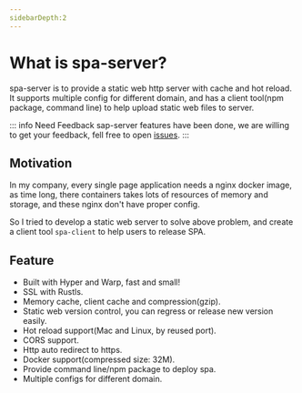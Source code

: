```yaml
---
sidebarDepth:2
---
```


# What is spa-server?
spa-server is to provide a static web http server with cache and hot reload.
It supports multiple config for different domain, and has a client tool(npm package, command line) to help upload static web files to server. 

::: info Need Feedback
sap-server features have been done, we are willing to get your feedback, fell free to open [issues](https://github.com/fornetcode/spa-server/issues).
:::


## Motivation
In my company, every single page application needs a nginx docker image, as time long, there containers takes lots of resources
of memory and storage, and these nginx don't have proper config. 

So I tried to develop a static web server to solve above problem, and create a client tool `spa-client` to help users to release
SPA.

## Feature

- Built with Hyper and Warp, fast and small! 
- SSL with Rustls.
- Memory cache, client cache and compression(gzip).
- Static web version control, you can regress or release new version easily.
- Hot reload support(Mac and Linux, by reused port).
- CORS support.
- Http auto redirect to https.
- Docker support(compressed size: 32M).
- Provide command line/npm package to deploy spa.
- Multiple configs for different domain.
